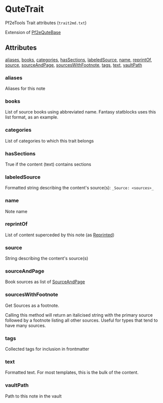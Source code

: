 # QuteTrait

Pf2eTools Trait attributes (`trait2md.txt`)

Extension of [Pf2eQuteBase](Pf2eQuteBase.md)

## Attributes

[aliases](#aliases), [books](#books), [categories](#categories), [hasSections](#hassections), [labeledSource](#labeledsource), [name](#name), [reprintOf](#reprintof), [source](#source), [sourceAndPage](#sourceandpage), [sourcesWithFootnote](#sourceswithfootnote), [tags](#tags), [text](#text), [vaultPath](#vaultpath)

### aliases

Aliases for this note

### books

List of source books using abbreviated name. Fantasy statblocks uses this list format, as an example.

### categories

List of categories to which this trait belongs

### hasSections

True if the content (text) contains sections

### labeledSource

Formatted string describing the content's source(s): `_Source: <sources>_`

### name

Note name

### reprintOf

List of content superceded by this note (as [Reprinted](../Reprinted.md))

### source

String describing the content's source(s)

### sourceAndPage

Book sources as list of [SourceAndPage](../SourceAndPage.md)

### sourcesWithFootnote

Get Sources as a footnote.

Calling this method will return an italicised string with the primary source
followed by a footnote listing all other sources. Useful for types
that tend to have many sources.

### tags

Collected tags for inclusion in frontmatter

### text

Formatted text. For most templates, this is the bulk of the content.

### vaultPath

Path to this note in the vault
